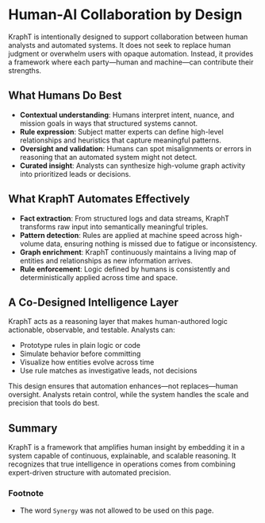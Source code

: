 # Human-AI Collaboration by Design

KraphT is intentionally designed to support collaboration between human analysts and automated systems. It does not seek to replace human judgment or overwhelm users with opaque automation. Instead, it provides a framework where each party—human and machine—can contribute their strengths.

## What Humans Do Best

- **Contextual understanding**: Humans interpret intent, nuance, and mission goals in ways that structured systems cannot.
- **Rule expression**: Subject matter experts can define high-level relationships and heuristics that capture meaningful patterns.
- **Oversight and validation**: Humans can spot misalignments or errors in reasoning that an automated system might not detect.
- **Curated insight**: Analysts can synthesize high-volume graph activity into prioritized leads or decisions.

## What KraphT Automates Effectively

- **Fact extraction**: From structured logs and data streams, KraphT transforms raw input into semantically meaningful triples.
- **Pattern detection**: Rules are applied at machine speed across high-volume data, ensuring nothing is missed due to fatigue or inconsistency.
- **Graph enrichment**: KraphT continuously maintains a living map of entities and relationships as new information arrives.
- **Rule enforcement**: Logic defined by humans is consistently and deterministically applied across time and space.

## A Co-Designed Intelligence Layer

KraphT acts as a reasoning layer that makes human-authored logic actionable, observable, and testable. Analysts can:

- Prototype rules in plain logic or code
- Simulate behavior before committing
- Visualize how entities evolve across time
- Use rule matches as investigative leads, not decisions

This design ensures that automation enhances—not replaces—human oversight. Analysts retain control, while the system handles the scale and precision that tools do best.

## Summary

KraphT is a framework that amplifies human insight by embedding it in a system capable of continuous, explainable, and scalable reasoning. It recognizes that true intelligence in operations comes from combining expert-driven structure with automated precision.

### Footnote

- The word `Synergy` was not allowed to be used on this page.

